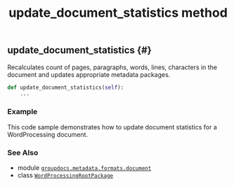 ﻿---
title: update_document_statistics method
second_title: GroupDocs.Metadata for Python via .NET API References
description: 
type: docs
url: /python-net/groupdocs.metadata.formats.document/wordprocessingrootpackage/update_document_statistics/
is_root: false
weight: 80
---

## update_document_statistics {#}

Recalculates count of pages, paragraphs, words, lines, characters in the document and updates appropriate metadata packages.



```python
def update_document_statistics(self):
    ...
```



### Example 


This code sample demonstrates how to update document statistics for a WordProcessing document.



### See Also
* module [`groupdocs.metadata.formats.document`](../../)
* class [`WordProcessingRootPackage`](/metadata/python-net/groupdocs.metadata.formats.document/wordprocessingrootpackage)
